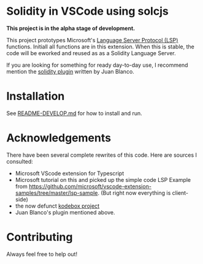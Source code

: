 Solidity in VSCode using solcjs
================================

**This project is in the alpha stage of development.**

This project prototypes Microsoft's [Language Server Protocol (LSP)][lsp] functions. Initiall all functions are in this extension. When this is stable,
the code will be eworked and reused as as a Solidity Language Server.

If you are looking for something for ready day-to-day use, I recommend mention the [solidity plugin](https://marketplace.visualstudio.com/items?itemName=JuanBlanco.solidity) written by Juan Blanco.

# Installation

See [README-DEVELOP.md](https://github.com/rocky/solc-vscode/blob/master/README-DEVELOP.md) for how to install and run.

# Acknowledgements

There have been several complete rewrites of this code. Here are sources I consulted:

* Microsoft VScode extension for Typescript
* Microsoft tutorial on this and picked up the simple code LSP Example from https://github.com/microsoft/vscode-extension-samples/tree/master/lsp-sample. (But right now everything is client-side)
* the now defunct [kodebox project](https://marketplace.visualstudio.com/items?itemName=kodebox.solidity-language-server)
* Juan Blanco's plugin mentioned above.



# Contributing
Always feel free to help out!

[lsp]: https://github.com/Microsoft/language-server-protocol
[solc]: https://github.com/ethereum/solc-js
[vscode]: https://code.visualstudio.com/download
